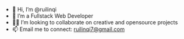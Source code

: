 - 👋 Hi, I’m @ruilinqi
- 👀 I’m a Fullstack Web Developer
- 👩‍💻 I’m looking to collaborate on creative and opensource projects
- 📫 Email me to connect: ruilinqi7@gmail.com

<!--
**ruilinqi/ruilinqi** is a ✨ _special_ ✨ repository because its `README.md` (this file) appears on your GitHub profile.

Here are some ideas to get you started:

- 🔭 I’m currently working on ...
- 🌱 I’m currently learning ...
- 👯 I’m looking to collaborate on ...
- 🤔 I’m looking for help with ...
- 💬 Ask me about ...
- 📫 How to reach me: ...
- 😄 Pronouns: ...
- ⚡ Fun fact: ...
-->
